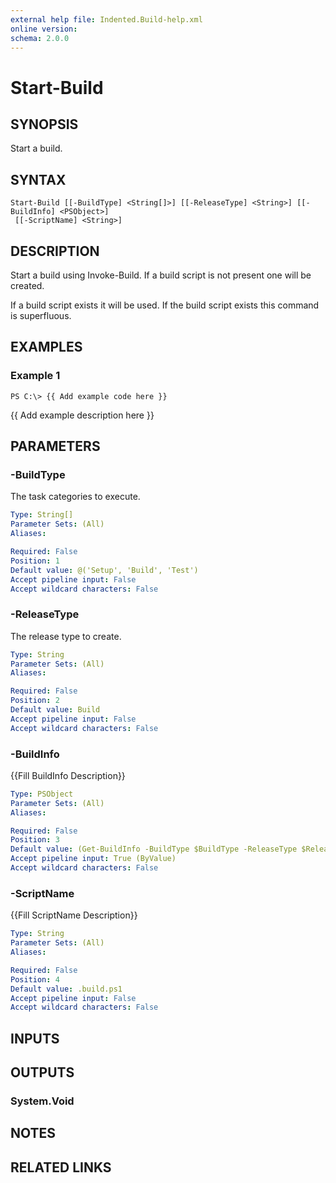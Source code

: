 ```yaml
---
external help file: Indented.Build-help.xml
online version: 
schema: 2.0.0
---
```


# Start-Build

## SYNOPSIS
Start a build.

## SYNTAX

```
Start-Build [[-BuildType] <String[]>] [[-ReleaseType] <String>] [[-BuildInfo] <PSObject>]
 [[-ScriptName] <String>]
```

## DESCRIPTION
Start a build using Invoke-Build.
If a build script is not present one will be created.

If a build script exists it will be used.
If the build script exists this command is superfluous.

## EXAMPLES

### Example 1
```
PS C:\> {{ Add example code here }}
```

{{ Add example description here }}

## PARAMETERS

### -BuildType
The task categories to execute.

```yaml
Type: String[]
Parameter Sets: (All)
Aliases: 

Required: False
Position: 1
Default value: @('Setup', 'Build', 'Test')
Accept pipeline input: False
Accept wildcard characters: False
```

### -ReleaseType
The release type to create.

```yaml
Type: String
Parameter Sets: (All)
Aliases: 

Required: False
Position: 2
Default value: Build
Accept pipeline input: False
Accept wildcard characters: False
```

### -BuildInfo
{{Fill BuildInfo Description}}

```yaml
Type: PSObject
Parameter Sets: (All)
Aliases: 

Required: False
Position: 3
Default value: (Get-BuildInfo -BuildType $BuildType -ReleaseType $ReleaseType)
Accept pipeline input: True (ByValue)
Accept wildcard characters: False
```

### -ScriptName
{{Fill ScriptName Description}}

```yaml
Type: String
Parameter Sets: (All)
Aliases: 

Required: False
Position: 4
Default value: .build.ps1
Accept pipeline input: False
Accept wildcard characters: False
```

## INPUTS

## OUTPUTS

### System.Void

## NOTES

## RELATED LINKS

